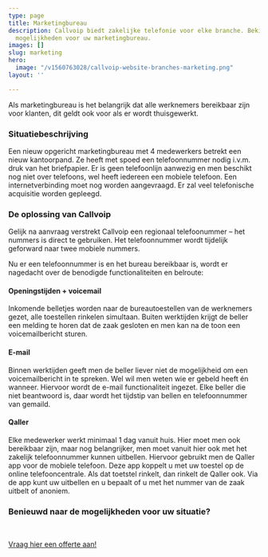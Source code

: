 ```yaml
---
type: page
title: Marketingbureau
description: Callvoip biedt zakelijke telefonie voor elke branche. Bekijk hier de
  mogelijkheden voor uw marketingbureau.
images: []
slug: marketing
hero:
  image: "/v1560763028/callvoip-website-branches-marketing.png"
layout: ''

---
```

Als marketingbureau is het belangrijk dat alle werknemers bereikbaar zijn voor klanten, dit geldt ook voor als er wordt thuisgewerkt.

### Situatiebeschrijving

Een nieuw opgericht marketingbureau met 4 medewerkers betrekt een nieuw kantoorpand. Ze heeft met spoed een telefoonnummer nodig i.v.m. druk van het briefpapier. Er is geen telefoonlijn aanwezig en men beschikt nog niet over telefoons, wel heeft iedereen een mobiele telefoon. Een internetverbinding moet nog worden aangevraagd. Er zal veel telefonische acquisitie worden gepleegd.

### De oplossing van Callvoip

Gelijk na aanvraag verstrekt Callvoip een  regionaal telefoonummer – het nummers is direct te gebruiken. Het telefoonnummer wordt tijdelijk geforward naar twee mobiele nummers.

Nu er een telefoonnummer is en het bureau bereikbaar is, wordt er nagedacht over de benodigde functionaliteiten en belroute:

#### Openingstijden + voicemail

Inkomende belletjes worden naar de bureautoestellen van de werknemers gezet, alle toestellen rinkelen simultaan. Buiten werktijden krijgt de beller een melding te horen dat de zaak gesloten en men kan na de toon een voicemailbericht sturen.

#### E-mail

Binnen werktijden geeft men de beller liever niet de mogelijkheid om een voicemailbericht in te spreken. Wel wil men weten wie er gebeld heeft én wanneer. Hiervoor wordt de e-mail functionaliteit ingezet. Elke beller die niet beantwoord is, daar wordt het tijdstip van bellen en telefoonnummer van gemaild.

#### Qaller

Elke medewerker werkt minimaal 1 dag vanuit huis. Hier moet men ook bereikbaar zijn, maar nog belangrijker, men moet vanuit hier ook met het zakelijk telefoonnummer kunnen uitbellen. Hiervoor gebruikt men de Qaller app voor de mobiele telefoon. Deze app koppelt u met uw toestel op de online telefooncentrale. Als dat toetstel rinkelt, dan rinkelt de Qaller ook. Via de app kunt uw uitbellen en u bepaalt of u met het nummer van de zaak uitbelt of anoniem.

### Benieuwd naar de mogelijkheden voor uw situatie?

<br>

<a href="/offerte/" class="button">Vraag hier een offerte aan!</a>